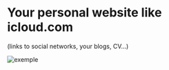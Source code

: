 # Your personal website like icloud.com 
(links to social networks, your blogs, CV...)


![exemple](http://img11.hostingpics.net/pics/131440icloud.png)
